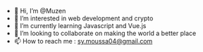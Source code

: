 - 👋 Hi, I’m @Muzen
- 👀 I’m interested in web development and crypto
- 🌱 I’m currently learning Javascript and Vue.js
- 💞️ I’m looking to collaborate on making the world a better place
- 📫 How to reach me : sy.moussa04@gmail.com
